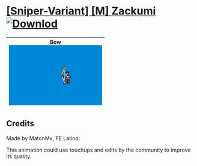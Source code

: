 # [\[Sniper-Variant\] \[M\] Zackumi](./) [![Downlod](https://img.shields.io/badge/Download--red?style=social&logo=github)](https://minhaskamal.github.io/DownGit/#/home?url=https://github.com/Klokinator/FE-Repo/tree/main/Battle%20Animations%2FInfantry%20-%20(Bow)%20Snipers%20and%20Ballistae%2F%5BSniper-Variant%5D%20%5BM%5D%20Zackumi)

| <b>Bow</b><br/><img alt="Bow animation" src="./5.%20Bow/Bow.gif"/> |
| :---: |

## Credits

Made by MatonMx, FE Latino.

This animation could use touchups and edits by the community to improve its quality.

